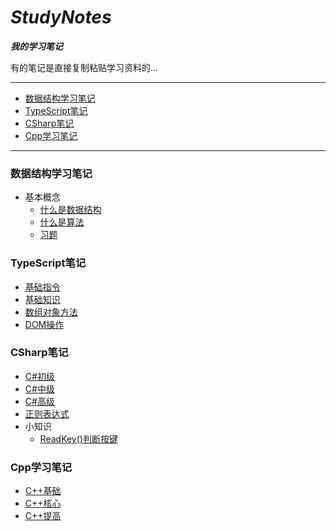 # ***StudyNotes***

***我的学习笔记***

有的笔记是直接复制粘贴学习资料的...


---

+ [数据结构学习笔记](#数据结构学习笔记)
+ [TypeScript笔记](#TypeScript笔记)
+ [CSharp笔记](#CSharp笔记)
+ [Cpp学习笔记](#Cpp学习笔记)

---

### 数据结构学习笔记

+ 基本概念
  + [什么是数据结构](./数据结构学习笔记/基本概念/什么是数据结构.md)
  + [什么是算法](./数据结构学习笔记/基本概念/什么是算法.md)
  + [习题](./数据结构学习笔记/基本概念/习题.md)

### TypeScript笔记

+ [基础指令](./TypeScript学习笔记/基础指令.md)
+ [基础知识](./TypeScript学习笔记/基础.md)
+ [数组对象方法](./TypeScript学习笔记/数组对象方法.md)
+ [DOM操作](./TypeScript学习笔记/DOM.md)

### CSharp笔记

+ [C#初级](./CS学习笔记/CS初级.md)
+ [C#中级](./CS学习笔记/CS中级.md)
+ [C#高级](./CS学习笔记/CS高级.md)
+ [正则表达式](./CS学习笔记/小技巧/正则表达式.md)
+ 小知识
  + [ReadKey()判断按键](./CS学习笔记/小技巧/实时判断按键.md)

### Cpp学习笔记

+ [C++基础](./Cpp学习笔记/Cpp基础/Cpp基础入门.md)
+ [C++核心](./Cpp学习笔记/Cpp核心/Cpp核心编程.md)
+ [C++提高](./Cpp学习笔记/Cpp提高/Cpp提高编程.md)

